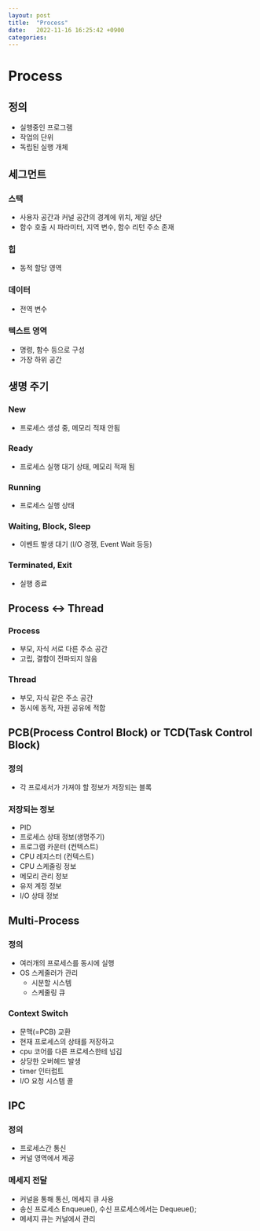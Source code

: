 ```yaml
---
layout: post
title:  "Process"
date:   2022-11-16 16:25:42 +0900
categories:
---
```

# Process
## 정의
- 실행중인 프로그램
- 작업의 단위
- 독립된 실행 개체

## 세그먼트
### 스택
- 사용자 공간과 커널 공간의 경계에 위치, 제일 상단
- 함수 호출 시 파라미터, 지역 변수, 함수 리턴 주소 존재
### 힙
- 동적 할당 영역
### 데이터
- 전역 변수
### 텍스트 영역
- 명령, 함수 등으로 구성
- 가장 하위 공간


## 생명 주기
### New
- 프로세스 생성 중, 메모리 적재 안됨
### Ready
- 프로세스 실행 대기 상태, 메모리 적재 됨
### Running
- 프로세스 실행 상태
### Waiting, Block, Sleep
- 이벤트 발생 대기 (I/O 경쟁, Event Wait 등등)
### Terminated, Exit
- 실행 종료 

## Process <-> Thread
### Process
- 부모, 자식 서로 다른 주소 공간
- 고립, 결함이 전파되지 않음
### Thread
- 부모, 자식 같은 주소 공간
- 동시에 동작, 자원 공유에 적합


## PCB(Process Control Block) or TCD(Task Control Block)
### 정의
- 각 프로세서가 가져야 할 정보가 저장되는 블록
### 저장되는 정보
- PID
- 프로세스 상태 정보(생명주기)
- 프로그램 카운터 (컨텍스트)
- CPU 레지스터 (컨텍스트)
- CPU 스케줄링 정보
- 메모리 관리 정보
- 유저 계정 정보
- I/O 상태 정보

## Multi-Process
### 정의
- 여러개의 프로세스를 동시에 실행
- OS 스케줄러가 관리
    - 시분할 시스템
    - 스케줄링 큐
### Context Switch
- 문맥(=PCB) 교환
- 현재 프로세스의 상태를 저장하고
- cpu 코어를 다른 프로세스한테 넘김
- 상당한 오버헤드 발생
- timer 인터럽트
- I/O 요청 시스템 콜

## IPC
### 정의
- 프로세스간 통신
- 커널 영역에서 제공
### 메세지 전달
- 커널을 통해 통신, 메세지 큐 사용
- 송신 프로세스 Enqueue(), 수신 프로세스에서는 Dequeue();
- 메세지 큐는 커널에서 관리
    
